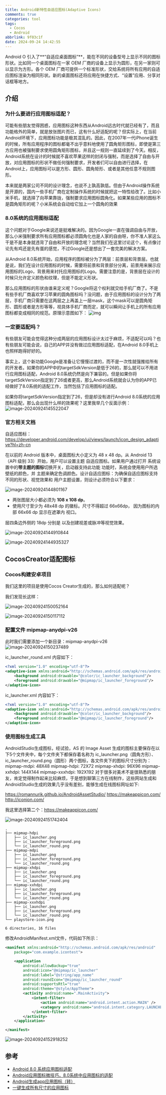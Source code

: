 ```yaml
---
title: Android新特性自适应图标(Adaptive Icons)
comments: true
categories: tool
tags:
  - Cocos
  - Android
abbrlink: 9f03c1f
date: 2024-09-24 14:42:55
---
```


Android O 引入了**“自适应桌面图标”**，能在不同的设备型号上显示不同的图标形状。比如同一个桌面图标在一家 OEM 厂商的设备上显示为圆形，在另一家则可以显示为方形。各个 OEM 厂商可提供一个标准形状，交给系统将所有应用的自适应图标渲染为相同形状。新的桌面图标还将应用在快捷方式、“设置”应用、分享对话框等地方。
<!--more-->

## 介绍

### 为什么要进行应用图标适配？

可能有些朋友觉得困惑，应用图标这种东西从Android远古时代就已经有了，而且功能格外的简单，就是放张图片而已，这有什么好适配的呢？但实际上，在当前Android环境下，应用图标功能是极其混乱的。因此，在2007年一代iPhone诞生的时候，所有应用程序的图标都毫不出乎意料地使用了圆角矩形图标，即使是第三方应用也被强制要求使用圆角矩形图标，并且这一规则一直延续到了今天。相反，Android系统在设计的时候就不喜欢苹果这样的封闭与强制，而是选择了自由与开放，对应用图标的形状不做任何强制要求，开发者们可以自由进行选择，在Android上，应用图标可以是方形、圆形、圆角矩形、或者是其他任意不规则图形。

本来就是两家公司不同的设计理念，也说不上孰高孰低。但由于Android操作系统是开源的，国内一些手机厂商在定制操作系统的时候就把这一特性给改了。比如小米手机，就选择了向苹果靠拢，强制要求应用图标圆角化。如果某些应用的图标不是圆角矩形的呢？小米系统会自动给它加上一个圆角的效果

### 8.0系统的应用图标适配

这个问题对于Google来说还是挺难解决的。因为Google一直在强调自由与开放，那么小米强制要求所有应用图标都必须圆角化也是人家的自由呀，你不准人家这么干是不是本身就违背了自由和开放的理念呢？当然我们在这里讨论这个，有点像讨论先有鸡还是先有蛋的感觉，不过Google还是想出了一套完美的解决方案。

从Android 8.0系统开始，应用程序的图标被分为了两层：前景层和背景层。也就是说，我们在设计应用图标的时候，需要将前景和背景部分分离，前景用来展示应用图标的Logo，背景用来衬托应用图标的Logo。需要注意的是，背景层在设计的时候只允许定义颜色和纹理，但是不能定义形状。

那么应用图标的形状由谁来定义呢？Google将这个权利就交给手机厂商了。不是有些手机厂商喜欢学习苹果的圆角图标吗？没问题，由于应用图标的设计分为了两层，手机厂商只需要在这两层之上再盖上一层mask，这个mask可以是圆角矩形、圆形或者是方形等等，视具体手机厂商而定，就可以瞬间让手机上的所有应用图标都变成相同的规范。原理示意图如下：
![img](./Android新特性自适应图标-Adaptive-Icons/2018030520555291.gif)

### 一定要适配吗？

有些朋友可能会觉得这种分成两层的应用图标设计太过于麻烦，不适配可以吗？也有些朋友可能会说，自己的APP并没有做过应用图标适配，在Android 8.0手机上也照样跑得好好的。

事实上，这个新功能Google是准备让它慢慢过渡的，而不是一次性就强推给所有的开发者。如果你的APP中的targetSdkVersion是低于26的，那么就可以不用进行应用图标适配，Android 8.0系统仍然是向下兼容的。但是如果你将targetSdkVersion指定到了26或者更高，那么Android系统就会认为你的APP已经做好了8.0系统的适配工作，当然包括了应用图标的适配。

如果你将targetSdkVersion指定到了26，但是却没有进行Android 8.0系统的应用图标适配，那么会出现什么样的效果呢？这里我举几个反面示例：
![image-20240924145522047](./Android新特性自适应图标-Adaptive-Icons/image-20240924145522047.png)



### 官方相关文档

自适应图标：https://developer.android.com/develop/ui/views/launch/icon_design_adaptive?hl=zh-cn

在以前的 Android 版本中，桌面图标大小定义为 48 x 48 dp。从 Android 13（API 级别 33）开始，用户可以设置主题 自适应图标。如果用户通过打开 系统设置中的**带主题的图标**切换开关，启动器支持此功能 功能时，系统会使用用户所选壁纸的颜色，并 主题来确定色调颜色。设计自适应图标：为确保自适应图标支持不同的形状、视觉效果和 用户主题设置，则设计必须符合以下要求：

![image-20240924144801167](./Android新特性自适应图标-Adaptive-Icons/image-20240924144801167.png)

- 两张图层大小都必须为 **108 x 108 dp**。
- 使用尺寸至少为 48x48 dp 的徽标。尺寸不得超过 66x66dp， 因为图标的内部 66x66 dp 显示在遮罩内 视口。

层四条边外侧的 18dp 分别是 以及创建视差或脉冲等视觉效果。

![image-20240924144910844](./Android新特性自适应图标-Adaptive-Icons/image-20240924144910844.png)



![image-20240924144935327](./Android新特性自适应图标-Adaptive-Icons/image-20240924144935327.png)

## CocosCreator适配图标

### Cocos构建安卓项目

我们这里的项目是使用Cocos Creator生成的，那么如何适配呢？

我们发现长这样：

![image-20240924150052164](./Android新特性自适应图标-Adaptive-Icons/image-20240924150052164.png)

![image-20240924150117112](./Android新特性自适应图标-Adaptive-Icons/image-20240924150117112.png)

### 配置文件 mipmap-anydpi-v26

此时我们需要添加一个新目录：mipmap-anydpi-v26
![image-20240924150237489](./Android新特性自适应图标-Adaptive-Icons/image-20240924150237489.png)

ic_launcher_round.xml 内容如下：

```xml
<?xml version="1.0" encoding="utf-8"?>
<adaptive-icon xmlns:android="http://schemas.android.com/apk/res/android">
    <background android:drawable="@color/ic_launcher_background"/>
    <foreground android:drawable="@mipmap/ic_launcher_foreground"/>
</adaptive-icon>
```

ic_launcher.xml 内容如下：

```xml
<?xml version="1.0" encoding="utf-8"?>
<adaptive-icon xmlns:android="http://schemas.android.com/apk/res/android">
    <background android:drawable="@color/ic_launcher_background"/>
    <foreground android:drawable="@mipmap/ic_launcher_foreground"/>
</adaptive-icon>
```

### 使用图标生成工具

AndroidStudio生成图标，经试验，AS 的 Image Asset 生成的图标主要保存在以下5个文件夹中，每个文件夹下都保存着名称为 ic_launcher.png（圆角方形）、ic_launcher_round.png（圆形）两个图标，各文件夹下的图标尺寸分别为：
mipmap-mdpi: 48X48
mipmap-hdpi: 72X72
mipmap-xhdpi: 96X96
mipmap-xxhdpi: 144X144
mipmap-xxxhdpi: 192X192
对于很多对美术不是很熟悉的朋友，肯定觉得制作起来比较麻烦，于是想到聊第三方在线制作，这些网站生成和AndroidStudio生成的效果几乎没有差别，能够生成在线图标网址如下:

https://romannurik.github.io/AndroidAssetStudio/
https://makeappicon.com/
http://iconion.com/

我这里选择第二个：https://makeappicon.com/

![image-20240924151742404](./Android新特性自适应图标-Adaptive-Icons/image-20240924151742404.png)

```
.
├── mipmap-hdpi
│   ├── ic_launcher.png
│   ├── ic_launcher_foreground.png
│   └── ic_launcher_round.png
├── mipmap-mdpi
│   ├── ic_launcher.png
│   ├── ic_launcher_foreground.png
│   └── ic_launcher_round.png
├── mipmap-xhdpi
│   ├── ic_launcher.png
│   ├── ic_launcher_foreground.png
│   └── ic_launcher_round.png
├── mipmap-xxhdpi
│   ├── ic_launcher.png
│   ├── ic_launcher_foreground.png
│   └── ic_launcher_round.png
├── mipmap-xxxhdpi
│   ├── ic_launcher.png
│   ├── ic_launcher_foreground.png
│   └── ic_launcher_round.png
└── playstore-icon.png

6 directories, 16 files
```

修改AndroidManifest.xml文件，代码如下所示：

```xml
<manifest xmlns:android="http://schemas.android.com/apk/res/android"
    package="com.example.icontest">

    <application
        android:allowBackup="true"
        android:icon="@mipmap/ic_launcher"
        android:label="@string/app_name"
        android:roundIcon="@mipmap/ic_launcher_round"
        android:supportsRtl="true"
        android:theme="@style/AppTheme">
        <activity android:name=".MainActivity">
            <intent-filter>
                <action android:name="android.intent.action.MAIN" />
                <category android:name="android.intent.category.LAUNCHER" />
            </intent-filter>
        </activity>
    </application>

</manifest>
```

![image-20240924152918252](./Android新特性自适应图标-Adaptive-Icons/image-20240924152918252.png)

## 参考

- [Android 8.0 系统应用图标适配](https://objectville.github.io/2018/05/16/Android-8-0-%E7%B3%BB%E7%BB%9F%E5%BA%94%E7%94%A8%E5%9B%BE%E6%A0%87%E9%80%82%E9%85%8D/)
- [Android应用图标微技巧，8.0系统中应用图标的适配](https://blog.csdn.net/guolin_blog/article/details/79417483)
- [Android生成app应用图标（转）](https://www.cnblogs.com/c2soft/articles/16038114.html)
- [一键生成所有尺寸的应用图标](https://icon.wuruihong.com/)
